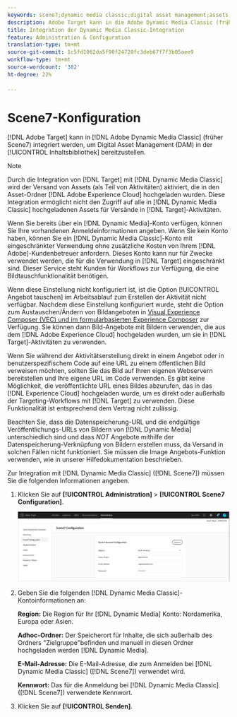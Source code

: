 ```yaml
---
keywords: scene7;dynamic media classic;digital asset management;assets;dam;content library;swap image
description: Adobe Target kann in die Adobe Dynamic Media Classic (früher Scene7) integriert werden, um Digital Asset Management (DAM) in der Inhaltsbibliothek bereitzustellen.
title: Integration der Dynamic Media Classic-Integration
feature: Administration & Configuration
translation-type: tm+mt
source-git-commit: 1c5fd1062da5f90f24720fc3deb67f7f3b05aee9
workflow-type: tm+mt
source-wordcount: '382'
ht-degree: 22%

---
```



# Scene7-Konfiguration

[!DNL Adobe Target] kann in  [!DNL Adobe Dynamic Media Classic] (früher Scene7) integriert werden, um Digital Asset Management (DAM) in der  [!UICONTROL Inhaltsbibliothek] bereitzustellen.

>[!NOTE]
>
>Durch die Integration von [!DNL Target] mit [!DNL Dynamic Media Classic] wird der Versand von Assets (als Teil von Aktivitäten) aktiviert, die in den Asset-Ordner [!DNL Adobe Experience Cloud] hochgeladen wurden. Diese Integration ermöglicht nicht den Zugriff auf alle in [!DNL Dynamic Media Classic] hochgeladenen Assets für Versände in [!DNL Target]-Aktivitäten.

Wenn Sie bereits über ein [!DNL Dynamic Media]-Konto verfügen, können Sie Ihre vorhandenen Anmeldeinformationen angeben. Wenn Sie kein Konto haben, können Sie ein [!DNL Dynamic Media Classic]-Konto mit eingeschränkter Verwendung ohne zusätzliche Kosten von Ihrem [!DNL Adobe]-Kundenbetreuer anfordern. Dieses Konto kann nur für Zwecke verwendet werden, die für die Verwendung in [!DNL Target] eingeschränkt sind. Dieser Service steht Kunden für Workflows zur Verfügung, die eine Bildtauschfunktionalität benötigen.

<!-- 
>[!NOTE]
>
>A restricted-use, free [!DNL Dynamic Media Classic] account for [!DNL Adobe Target] is no longer supported for new customers or new users. Existing sign-in credentials work as usual. 
-->

Wenn diese Einstellung nicht konfiguriert ist, ist die Option [!UICONTROL Angebot tauschen] im Arbeitsablauf zum Erstellen der Aktivität nicht verfügbar. Nachdem diese Einstellung konfiguriert wurde, steht die Option zum Austauschen/Ändern von Bildangeboten in  [Visual Experience Composer (VEC) und im formularbasierten Experience Composer](/help/c-experiences/experiences.md#concept_A2E10F6AFB3D4AEAB6951EE14688848D) zur Verfügung. Sie können dann Bild-Angebote mit Bildern verwenden, die aus dem [!DNL Adobe Experience Cloud] hochgeladen wurden, um sie in [!DNL Target]-Aktivitäten zu verwenden.

Wenn Sie während der Aktivitätserstellung direkt in einem Angebot oder in benutzerspezifischem Code auf eine URL zu einem öffentlichen Bild verweisen möchten, sollten Sie das Bild auf Ihren eigenen Webservern bereitstellen und Ihre eigene URL im Code verwenden. Es gibt keine Möglichkeit, die veröffentlichte URL eines Bildes abzurufen, das in das [!DNL Experience Cloud] hochgeladen wurde, um es direkt oder außerhalb der Targeting-Workflows mit [!DNL Target] zu verwenden. Diese Funktionalität ist entsprechend dem Vertrag nicht zulässig.

Beachten Sie, dass die Datenspeicherung-URL und die endgültige Veröffentlichungs-URLs von Bildern von [!DNL Dynamic Media] unterschiedlich sind und dass *NOT* Angebote mithilfe der Datenspeicherung-Verknüpfung von Bildern erstellen muss, da Versand in solchen Fällen nicht funktioniert. Sie müssen die Image Angebots-Funktion verwenden, wie in unserer Hilfedokumentation beschrieben.

Zur Integration mit [!DNL Dynamic Media Classic] ([!DNL Scene7]) müssen Sie die folgenden Informationen angeben.

1. Klicken Sie auf **[!UICONTROL Administration]** > **[!UICONTROL Scene7 Configuration]**.

   ![Scene7-Seite](/help/administrating-target/assets/scene7.png)

1. Geben Sie die folgenden [!DNL Dynamic Media Classic]-Kontoinformationen an:

   **Region:** Die Region für Ihr  [!DNL Dynamic Media] Konto: Nordamerika, Europa oder Asien.

   **Adhoc-Ordner:** Der Speicherort für Inhalte, die sich außerhalb des Ordners &quot;Zielgruppe&quot;befinden und manuell in diesen Ordner hochgeladen werden  [!DNL Dynamic Media].

   **E-Mail-Adresse:** Die E-Mail-Adresse, die zum Anmelden bei  [!DNL Dynamic Media Classic] ([!DNL Scene7]) verwendet wird.

   **Kennwort:** Das für die Anmeldung bei  [!DNL Dynamic Media Classic] ([!DNL Scene7]) verwendete Kennwort.

1. Klicken Sie auf **[!UICONTROL Senden]**.
